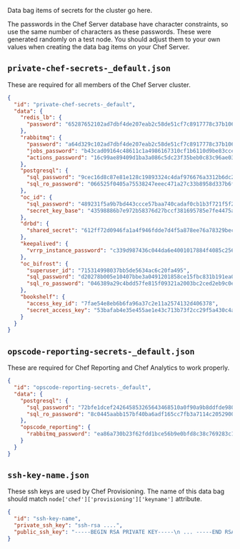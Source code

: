 Data bag items of secrets for the cluster go here.

The passwords in the Chef Server database have character constraints, so use the same number of characters as these passwords. These were generated randomly on a test node. You should adjust them to your own values when creating the data bag items on your Chef Server.

## `private-chef-secrets-_default.json`

These are required for all members of the Chef Server cluster.

```json
{
  "id": "private-chef-secrets-_default",
  "data": {
    "redis_lb": {
      "password": "65287652102ad7dbf4de207eab2c58de51cf7c8917778c37b106d919459765a94a8d56010545ad2d58f2a9fc3dfb2c44d568"
    },
    "rabbitmq": {
      "password": "a64d329c102ad7dbf4de207eab2c58de51cf7c8917778c37b106d919459765a94a8d56010545ad2d58f2a9fc3dfb2c44d568",
      "jobs_password": "b43cad09164c48611c1a4986167310cf1b6110d9be83cce790182c9df30d7da30aeacccadc6b0f042ac060d6077480e3e29f",
      "actions_password": "16c99ae89409d1ba3a086c5dc23f35beb0c83c96ae033b9b0debaf23a23f7a0096d05268f0bdbc1bcaba1dd00c4a855145ab"
    },
    "postgresql": {
      "sql_password": "9cec16d8c87e81e128c19893324c4daf976676a3312b6dc29098ea390bcd3263d1daa51708f9684d2fb73188d37bd3ed63bf",
      "sql_ro_password": "066525f0405a75538247eeec471a27c33b8958d337b6fd352480edf77e81210cc0379d55c4fbcc18c9695ae76ec1a9e52aa1"
    },
    "oc_id": {
      "sql_password": "489231f5a9b7bd443ccce57baa740cadaf0cb1b3f721f5f29ed700c1d96ec4ad083bf97d517db7e86d3d82fea64dc4d93214",
      "secret_key_base": "43598886b7e972b58376d27bccf381695785e7fe4475a8f5b6845131014b635b999219587581c030661d8c72510a550f981d"
    },
    "drbd": {
      "shared_secret": "612ff72d0946fa1a4f946fdde7d4f5a878ee76a78329becdf6198aecee0b"
    },
    "keepalived": {
      "vrrp_instance_password": "c339d987436c044da6e4001017884f4085c256e26636493346d4c7726be43c9dc278d4ecfda4ca38611a7d582166d3680011"
    },
    "oc_bifrost": {
      "superuser_id": "715314998037bb5de5634ac6c20fa495",
      "sql_password": "d20278b005e10407bbe3a0491201858ce15fbc831b191ea0f15098f96c4bf39c767794d799687a3e7962c2c3c5a92cc74701",
      "sql_ro_password": "046389a29c4bdd57fe815f09321a2003bc2ced2eb9c0e23b2ddc6707117f2093038d6928762000f78cfe40168922404e8d29"
    },
    "bookshelf": {
      "access_key_id": "7fae54e8eb6b6fa96a37c2e11a2574132d406378",
      "secret_access_key": "53bafab4e35e455ae1e43c713b73f2cc29f5a430c4a8b8cba463c67a2387a59f9a5e6b7c644884df"
    }
  }
}
```

## `opscode-reporting-secrets-_default.json`

These are required for Chef Reporting and Chef Analytics to work properly.

```json
{
  "id": "opscode-reporting-secrets-_default",
  "data": {
    "postgresql": {
      "sql_password": "72bfe1dcef242645853265643468510a0f90a9b8ddfde9808efe680d957fdda37f7818403263fb58230be3fc9b1d9991a894",
      "sql_ro_password": "8c0445aabb157bf40ba6adf165cc7fb3a7114c20529004172ec01bad148c9a81653f272eec7305c8bf35a477fbfc4bb92a73"
    },
    "opscode_reporting": {
      "rabbitmq_password": "ea86a730b23f62fdd1bce56b9e0bfd8c38c769283c1cb29abb2d850283515462d4b47c819890ab285b0eca73f06d5d113c2d"
    }
  }
}
```

## `ssh-key-name.json`

These ssh keys are used by Chef Provisioning. The name of this data bag should match `node['chef']['provisioning']['keyname']` attribute.

```json
{
  "id": "ssh-key-name",
  "private_ssh_key": "ssh-rsa ....",
  "public_ssh_key": "-----BEGIN RSA PRIVATE KEY-----\n ... -----END RSA PRIVATE KEY-----\n"
}
```
